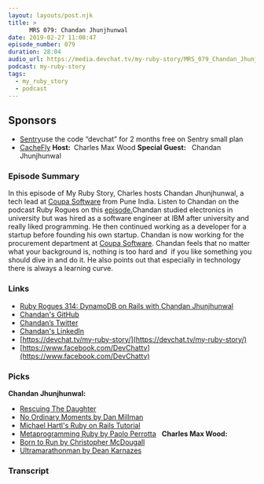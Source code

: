 ```yaml
---
layout: layouts/post.njk
title: >
      MRS 079: Chandan Jhunjhunwal
date: 2019-02-27 11:00:47
episode_number: 079
duration: 28:04
audio_url: https://media.devchat.tv/my-ruby-story/MRS_079_Chandan_Jhunjhunwal.mp3
podcast: my-ruby-story
tags: 
  - my_ruby_story
  - podcast
---
```


## **Sponsors**

- [Sentry](https://sentry.io/)use the code “devchat” for 2 months free on Sentry small plan
- [CacheFly](https://www.cachefly.com/)
**Host:&nbsp;** Charles Max Wood **Special Guest:** &nbsp;&nbsp;Chandan Jhunjhunwal
### **Episode Summary**
In this episode of My Ruby Story, Charles hosts Chandan Jhunjhunwal, a tech lead at [Coupa Software](https://www.coupa.com/) from Pune India. Listen to Chandan on the podcast Ruby Rogues on this&nbsp;<u><a href="https://devchat.tv/ruby-rogues/rr-314-dynamodb-rails-chandan-jhunjhunwal/">episode.</a></u>Chandan studied electronics in university but was hired as a software engineer at IBM after university and really liked programming. He then continued working as a developer for a startup before founding his own startup. Chandan is now working for the procurement department at [Coupa Software](https://www.coupa.com/). Chandan feels that no matter what your background is, nothing is too hard and &nbsp;if you like something you should dive in and do it. He also points out that especially in technology there is always a learning curve.
### **Links**

- <u><a href="https://devchat.tv/ruby-rogues/rr-394-cables-concurrency-and-ruby-3x3-with-vladimir-dem/">Ruby Rogues 314: DynamoDB on Rails with Chandan Jhunjhunwal</a></u>
- [Chandan's GitHub](https://github.com/indyarocks)
- [<u>Chandan’s Twitter </u>](https://twitter.com/chandanj)
- [<u>Chandan's LinkedIn </u>](https://www.linkedin.com/in/chandan-jhunjhunwal-29215b4/)
- [https://devchat.tv/my-ruby-story/](https://devchat.tv/my-ruby-story/)
- [https://www.facebook.com/DevChattv](https://www.facebook.com/DevChattv)

### **Picks**
 **Chandan Jhunjhunwal:**
- [Rescuing The Daughter](https://www.enagames.com/escape-game/rescuing-the-daughter)
- [No Ordinary Moments by Dan Millman](https://www.amazon.com/No-Ordinary-Moments-Peaceful-Warriors/dp/0915811405)
- [Michael Hartl's Ruby on Rails Tutorial](https://www.railstutorial.org/book)
- [Metaprogramming Ruby by Paolo Perrotta](https://www.amazon.com/Metaprogramming-Ruby-Program-Like-Pros/dp/1934356476)
&nbsp; **Charles Max Wood:**
- [Born to Run by Christopher McDougall](https://www.amazon.com/Born-Run-Hidden-Superathletes-Greatest/dp/0307279189)
- [Ultramarathonman by Dean Karnazes](https://www.ultramarathonman.com/web/books/ultra.shtml)


### Transcript


